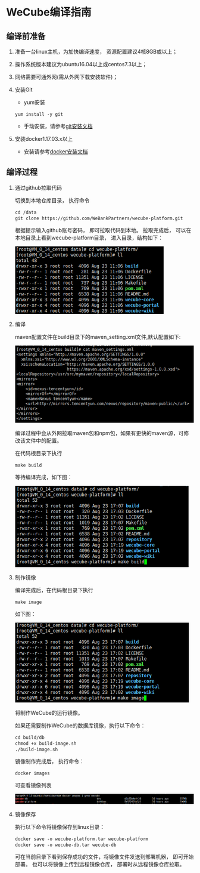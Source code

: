 # WeCube编译指南

## 编译前准备
1. 准备一台linux主机，为加快编译速度， 资源配置建议4核8GB或以上；
2. 操作系统版本建议为ubuntu16.04以上或centos7.3以上；
3. 网络需要可通外网(需从外网下载安装软件)；
4. 安装Git
	- yum安装 
	```
 	yum install -y git
 	```
	- 手动安装，请参考[git安装文档](https://github.com/WeBankPartners/we-cmdb/blob/master/cmdb-wiki/docs/install/git_install_guide.md)

5. 安装docker1.17.03.x以上
	- 安装请参考[docker安装文档](https://github.com/WeBankPartners/we-cmdb/blob/master/cmdb-wiki/docs/install/docker_install_guide.md)

## 编译过程
1. 通过github拉取代码

	切换到本地仓库目录， 执行命令 
	
	```
	cd /data	
	git clone https://github.com/WeBankPartners/wecube-platform.git
	```

	根据提示输入github账号密码， 即可拉取代码到本地。
	拉取完成后， 可以在本地目录上看到wecube-platform目录， 进入目录，结构如下：
	
	![wecube-platform_dir](images/wecube-platform_dir.png)

2. 编译

	maven配置文件在build目录下的maven_setting.xml文件,默认配置如下:
	
	![wecube-platform_maven_settings](images/wecube-platform_maven_settings.png)

	编译过程中会从外网拉取maven包和npm包，如果有更快的maven源，可修改该文件中的配置。

	在代码根目录下执行

    ```
	make build
	```
	
	等待编译完成，如下图：

	![wecube-platform_make_build](images/wecube-platform_make_build.png)

3. 制作镜像
	
	编译完成后，在代码根目录下执行

    ```
	make image
	```
	
	如下图：

	![wecube-platform_make_image](images/wecube-platform_make_image.png)

	将制作WeCube的运行镜像。
	
	如果还需要制作WeCube的数据库镜像，执行以下命令：

	```
	cd build/db
	chmod +x build-image.sh
	./build-image.sh
	```

	镜像制作完成后， 执行命令：

	```
	docker images
	```
	
	可查看镜像列表
	
	![wecube-platform_images](images/wecube-platform_images.png)
	
4. 镜像保存
	
	执行以下命令将镜像保存到linux目录：
	
	```
	docker save -o wecube-platform.tar wecube-platform
	docker save -o wecube-db.tar wecube-db
	```

	可在当前目录下看到保存成功的文件，将镜像文件发送到部署机器， 即可开始部署。
	也可以将镜像上传到远程镜像仓库， 部署时从远程镜像仓库拉取。